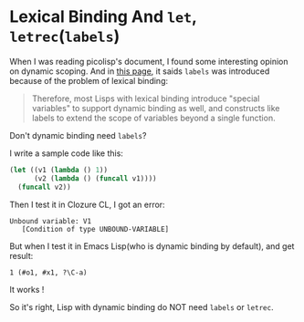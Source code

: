 # Lexical Binding And `let`, `letrec`(`labels`)


When I was reading picolisp's document, I found some interesting opinion on dynamic scoping. And in [this page][1], it saids `labels` was introduced because of the problem of lexical binding:

>  Therefore, most Lisps with lexical binding introduce "special variables" to support dynamic binding as well, and constructs like labels to extend the scope of variables beyond a single function.

Don't dynamic binding need `labels`?

I write a sample code like this:

```lisp
(let ((v1 (lambda () 1))
      (v2 (lambda () (funcall v1))))
  (funcall v2))
```

Then I test it in Clozure CL, I got an error:
```
Unbound variable: V1
   [Condition of type UNBOUND-VARIABLE]
```

But when I test it in Emacs Lisp(who is dynamic binding by default), and get result:
```
1 (#o1, #x1, ?\C-a)
```

It works !

So it's right, Lisp with dynamic binding do NOT need `labels` or `letrec`.


[1]: https://software-lab.de/doc/faq.html#dynamic


